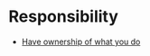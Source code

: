 # Responsibility


 - [Have ownership of what you do](../Have%20ownership%20of%20what%20you%20do/index.md)
    
